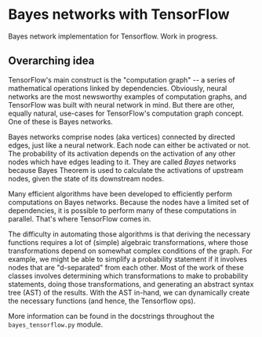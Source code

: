 # Bayes networks with TensorFlow

Bayes network implementation for Tensorflow. Work in progress.

## Overarching idea

TensorFlow's main construct is the "computation graph" -- a series of mathematical operations linked by dependencies. Obviously, neural networks are the most newsworthy examples of computation graphs, and TensorFlow was built with neural network in mind. But there are other, equally natural, use-cases for TensorFlow's computation graph concept. One of these is Bayes networks.

Bayes networks comprise nodes (aka vertices) connected by directed edges, just like a neural network. Each node can either be activated or not. The probability of its activation depends on the activation of any other nodes which have edges leading to it. They are called _Bayes_ networks because Bayes Theorem is used to calculate the activations of upstream nodes, given the state of its downstream nodes.

Many efficient algorithms have been developed to efficiently perform computations on Bayes networks. Because the nodes have a limited set of dependencies, it is possible to perform many of these computations in parallel. That's where TensorFlow comes in.

The difficulty in automating those algorithms is that deriving the necessary functions requires a lot of (simple) algebraic transformations, where those transformations depend on somewhat complex conditions of the graph. For example, we might be able to simplify a probability statement if it involves nodes that are "d-separated" from each other. Most of the work of these classes involves determining which transformations to make to probability statements, doing those transformations, and generating an abstract syntax tree (AST) of the results. With the AST in-hand, we can dynamically create the necessary functions (and hence, the Tensorflow ops).

More information can be found in the docstrings throughout the `bayes_tensorflow.py` module.
